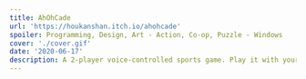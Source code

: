 ```yaml
---
title: AhOhCade
url: 'https://houkanshan.itch.io/ahohcade'
spoiler: Programming, Design, Art - Action, Co-op, Puzzle - Windows
cover: './cover.gif'
date: '2020-06-17'
description: A 2-player voice-controlled sports game. Play it with your friend via any online meeting tool (Zoom, Discord ...)
---
```

